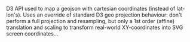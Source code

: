 D3 API used to map a geojson with cartesian coordinates (instead of lat-lon's).
Uses an override of standard D3 geo projection behaviour:
don't perform a full projection and resampling, but only a 1st order (affine) translation and
scaling to transform real-world XY-coordinates into SVG screen coordinates...
